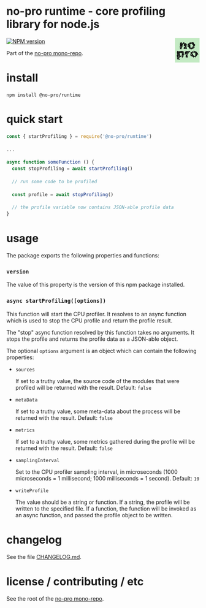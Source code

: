no-pro runtime - core profiling library for node.js
================================================================================

<img src="https://raw.githubusercontent.com/pmuellr/no-pro/master/docs/images/no-pro.png" width="64" align="right">

[![NPM version](https://img.shields.io/npm/v/@no-pro/runtime.svg)](https://www.npmjs.com/package/@no-pro/runtime)

Part of the [no-pro mono-repo](https://github.com/pmuellr/no-pro).


install
================================================================================

    npm install @no-pro/runtime


quick start
================================================================================

```js
const { startProfiling } = require('@no-pro/runtime')

...

async function someFunction () {
  const stopProfiling = await startProfiling()

  // run some code to be profiled

  const profile = await stopProfiling()

  // the profile variable now contains JSON-able profile data
}

```


usage
================================================================================

The package exports the following properties and functions:


### `version`

The value of this property is the version of this npm package installed.


### `async startProfiling([options])`

This function will start the CPU profiler.  It resolves to an async function
which is used to stop the CPU profile and return the profile result.

The "stop" async function resolved by this function takes no arguments.
It stops the profile and returns the profile data as a JSON-able object.

The optional `options` argument is an object which can contain the following
properties:

- `sources`

  If set to a truthy value, the source code of the modules that were profiled
  will be returned with the result.
  Default: `false`

- `metaData`

  If set to a truthy value, some meta-data about the process
  will be returned with the result.
  Default: `false`

- `metrics`

  If set to a truthy value, some metrics gathered during the profile
  will be returned with the result.
  Default: `false`

- `samplingInterval`

  Set to the CPU profiler sampling interval, in microseconds
  (1000 microseconds = 1 millisecond; 1000 milliseconds = 1 second).
  Default: `10`

- `writeProfile`

  The value should be a string or function.  If a string, the profile
  will be written to the specified file.  If a function, the function
  will be invoked as an async function, and passed the profile object
  to be written.


changelog
================================================================================

See the file [CHANGELOG.md](CHANGELOG.md).


license / contributing / etc
================================================================================

See the root of the [no-pro mono-repo](https://github.com/pmuellr/no-pro).